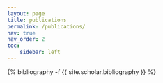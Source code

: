 ```yaml
---
layout: page
title: publications
permalink: /publications/
nav: true
nav_order: 2
toc:
    sidebar: left
---
```

<!-- _pages/publications.md -->
<div class="publications">

{% bibliography -f {{ site.scholar.bibliography }} %}

</div>
